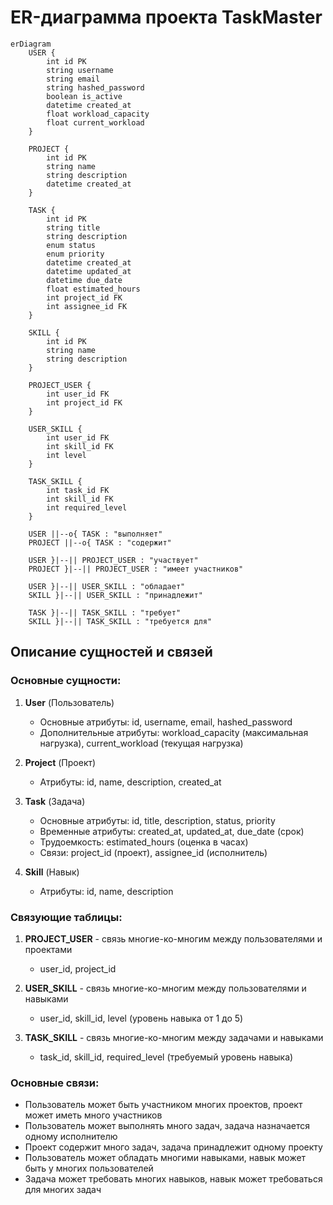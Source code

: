 # ER-диаграмма проекта TaskMaster

```mermaid
erDiagram
    USER {
        int id PK
        string username
        string email
        string hashed_password
        boolean is_active
        datetime created_at
        float workload_capacity
        float current_workload
    }
    
    PROJECT {
        int id PK
        string name
        string description
        datetime created_at
    }
    
    TASK {
        int id PK
        string title
        string description
        enum status
        enum priority
        datetime created_at
        datetime updated_at
        datetime due_date
        float estimated_hours
        int project_id FK
        int assignee_id FK
    }
    
    SKILL {
        int id PK
        string name
        string description
    }
    
    PROJECT_USER {
        int user_id FK
        int project_id FK
    }
    
    USER_SKILL {
        int user_id FK
        int skill_id FK
        int level
    }
    
    TASK_SKILL {
        int task_id FK
        int skill_id FK
        int required_level
    }
    
    USER ||--o{ TASK : "выполняет"
    PROJECT ||--o{ TASK : "содержит"
    
    USER }|--|| PROJECT_USER : "участвует"
    PROJECT }|--|| PROJECT_USER : "имеет участников"
    
    USER }|--|| USER_SKILL : "обладает"
    SKILL }|--|| USER_SKILL : "принадлежит"
    
    TASK }|--|| TASK_SKILL : "требует"
    SKILL }|--|| TASK_SKILL : "требуется для"
```

## Описание сущностей и связей

### Основные сущности:

1. **User** (Пользователь)
   - Основные атрибуты: id, username, email, hashed_password
   - Дополнительные атрибуты: workload_capacity (максимальная нагрузка), current_workload (текущая нагрузка)

2. **Project** (Проект)
   - Атрибуты: id, name, description, created_at

3. **Task** (Задача)
   - Основные атрибуты: id, title, description, status, priority
   - Временные атрибуты: created_at, updated_at, due_date (срок)
   - Трудоемкость: estimated_hours (оценка в часах)
   - Связи: project_id (проект), assignee_id (исполнитель)

4. **Skill** (Навык)
   - Атрибуты: id, name, description

### Связующие таблицы:

1. **PROJECT_USER** - связь многие-ко-многим между пользователями и проектами
   - user_id, project_id

2. **USER_SKILL** - связь многие-ко-многим между пользователями и навыками
   - user_id, skill_id, level (уровень навыка от 1 до 5)

3. **TASK_SKILL** - связь многие-ко-многим между задачами и навыками
   - task_id, skill_id, required_level (требуемый уровень навыка)

### Основные связи:

- Пользователь может быть участником многих проектов, проект может иметь много участников
- Пользователь может выполнять много задач, задача назначается одному исполнителю
- Проект содержит много задач, задача принадлежит одному проекту
- Пользователь может обладать многими навыками, навык может быть у многих пользователей
- Задача может требовать многих навыков, навык может требоваться для многих задач 
